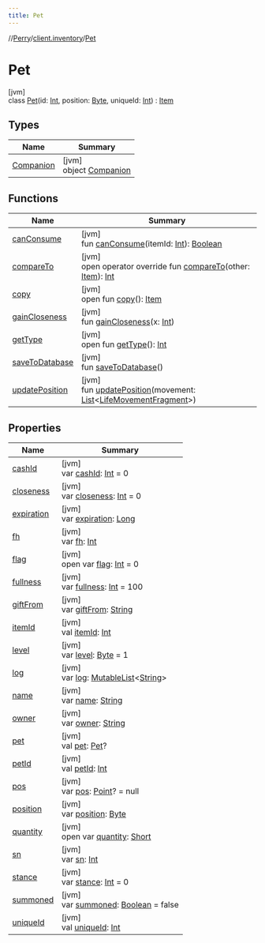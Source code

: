 ```yaml
---
title: Pet
---
```

//[Perry](../../../index.html)/[client.inventory](../index.html)/[Pet](index.html)



# Pet



[jvm]\
class [Pet](index.html)(id: [Int](https://kotlinlang.org/api/latest/jvm/stdlib/kotlin/-int/index.html), position: [Byte](https://kotlinlang.org/api/latest/jvm/stdlib/kotlin/-byte/index.html), uniqueId: [Int](https://kotlinlang.org/api/latest/jvm/stdlib/kotlin/-int/index.html)) : [Item](../-item/index.html)



## Types


| Name | Summary |
|---|---|
| [Companion](-companion/index.html) | [jvm]<br>object [Companion](-companion/index.html) |


## Functions


| Name | Summary |
|---|---|
| [canConsume](can-consume.html) | [jvm]<br>fun [canConsume](can-consume.html)(itemId: [Int](https://kotlinlang.org/api/latest/jvm/stdlib/kotlin/-int/index.html)): [Boolean](https://kotlinlang.org/api/latest/jvm/stdlib/kotlin/-boolean/index.html) |
| [compareTo](../-item/compare-to.html) | [jvm]<br>open operator override fun [compareTo](../-item/compare-to.html)(other: [Item](../-item/index.html)): [Int](https://kotlinlang.org/api/latest/jvm/stdlib/kotlin/-int/index.html) |
| [copy](../-item/copy.html) | [jvm]<br>open fun [copy](../-item/copy.html)(): [Item](../-item/index.html) |
| [gainCloseness](gain-closeness.html) | [jvm]<br>fun [gainCloseness](gain-closeness.html)(x: [Int](https://kotlinlang.org/api/latest/jvm/stdlib/kotlin/-int/index.html)) |
| [getType](../-item/get-type.html) | [jvm]<br>open fun [getType](../-item/get-type.html)(): [Int](https://kotlinlang.org/api/latest/jvm/stdlib/kotlin/-int/index.html) |
| [saveToDatabase](save-to-database.html) | [jvm]<br>fun [saveToDatabase](save-to-database.html)() |
| [updatePosition](update-position.html) | [jvm]<br>fun [updatePosition](update-position.html)(movement: [List](https://kotlinlang.org/api/latest/jvm/stdlib/kotlin.collections/-list/index.html)&lt;[LifeMovementFragment](../../server.movement/-life-movement-fragment/index.html)&gt;) |


## Properties


| Name | Summary |
|---|---|
| [cashId](../-item/cash-id.html) | [jvm]<br>var [cashId](../-item/cash-id.html): [Int](https://kotlinlang.org/api/latest/jvm/stdlib/kotlin/-int/index.html) = 0 |
| [closeness](closeness.html) | [jvm]<br>var [closeness](closeness.html): [Int](https://kotlinlang.org/api/latest/jvm/stdlib/kotlin/-int/index.html) = 0 |
| [expiration](../-item/expiration.html) | [jvm]<br>var [expiration](../-item/expiration.html): [Long](https://kotlinlang.org/api/latest/jvm/stdlib/kotlin/-long/index.html) |
| [fh](fh.html) | [jvm]<br>var [fh](fh.html): [Int](https://kotlinlang.org/api/latest/jvm/stdlib/kotlin/-int/index.html) |
| [flag](../-item/flag.html) | [jvm]<br>open var [flag](../-item/flag.html): [Int](https://kotlinlang.org/api/latest/jvm/stdlib/kotlin/-int/index.html) = 0 |
| [fullness](fullness.html) | [jvm]<br>var [fullness](fullness.html): [Int](https://kotlinlang.org/api/latest/jvm/stdlib/kotlin/-int/index.html) = 100 |
| [giftFrom](../-item/gift-from.html) | [jvm]<br>var [giftFrom](../-item/gift-from.html): [String](https://kotlinlang.org/api/latest/jvm/stdlib/kotlin/-string/index.html) |
| [itemId](../-item/item-id.html) | [jvm]<br>val [itemId](../-item/item-id.html): [Int](https://kotlinlang.org/api/latest/jvm/stdlib/kotlin/-int/index.html) |
| [level](level.html) | [jvm]<br>var [level](level.html): [Byte](https://kotlinlang.org/api/latest/jvm/stdlib/kotlin/-byte/index.html) = 1 |
| [log](../-item/log.html) | [jvm]<br>var [log](../-item/log.html): [MutableList](https://kotlinlang.org/api/latest/jvm/stdlib/kotlin.collections/-mutable-list/index.html)&lt;[String](https://kotlinlang.org/api/latest/jvm/stdlib/kotlin/-string/index.html)&gt; |
| [name](name.html) | [jvm]<br>var [name](name.html): [String](https://kotlinlang.org/api/latest/jvm/stdlib/kotlin/-string/index.html) |
| [owner](../-item/owner.html) | [jvm]<br>var [owner](../-item/owner.html): [String](https://kotlinlang.org/api/latest/jvm/stdlib/kotlin/-string/index.html) |
| [pet](../-item/pet.html) | [jvm]<br>val [pet](../-item/pet.html): [Pet](index.html)? |
| [petId](../-item/pet-id.html) | [jvm]<br>val [petId](../-item/pet-id.html): [Int](https://kotlinlang.org/api/latest/jvm/stdlib/kotlin/-int/index.html) |
| [pos](pos.html) | [jvm]<br>var [pos](pos.html): [Point](https://docs.oracle.com/javase/8/docs/api/java/awt/Point.html)? = null |
| [position](../-item/position.html) | [jvm]<br>var [position](../-item/position.html): [Byte](https://kotlinlang.org/api/latest/jvm/stdlib/kotlin/-byte/index.html) |
| [quantity](../-item/quantity.html) | [jvm]<br>open var [quantity](../-item/quantity.html): [Short](https://kotlinlang.org/api/latest/jvm/stdlib/kotlin/-short/index.html) |
| [sn](../-item/sn.html) | [jvm]<br>var [sn](../-item/sn.html): [Int](https://kotlinlang.org/api/latest/jvm/stdlib/kotlin/-int/index.html) |
| [stance](stance.html) | [jvm]<br>var [stance](stance.html): [Int](https://kotlinlang.org/api/latest/jvm/stdlib/kotlin/-int/index.html) = 0 |
| [summoned](summoned.html) | [jvm]<br>var [summoned](summoned.html): [Boolean](https://kotlinlang.org/api/latest/jvm/stdlib/kotlin/-boolean/index.html) = false |
| [uniqueId](unique-id.html) | [jvm]<br>val [uniqueId](unique-id.html): [Int](https://kotlinlang.org/api/latest/jvm/stdlib/kotlin/-int/index.html) |

